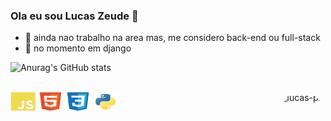 ### Ola eu sou Lucas Zeude 👋


- 🔭 ainda nao trabalho na area mas, me considero back-end ou full-stack
- 🌱 no momento em django

![Anurag's GitHub stats](https://github-readme-stats.vercel.app/api?username=LucasZeude&show_icons=true&theme=transparent&count_private=true)

<div style="display: inline_block"><br>
  <img align="center" alt="lucas-Js" height="30" width="40" src="https://raw.githubusercontent.com/devicons/devicon/master/icons/javascript/javascript-plain.svg">
  <img align="center" alt="lucas-HTML" height="30" width="40" src="https://raw.githubusercontent.com/devicons/devicon/master/icons/html5/html5-original.svg">
  <img align="center" alt="lucas-CSS" height="30" width="40" src="https://raw.githubusercontent.com/devicons/devicon/master/icons/css3/css3-original.svg">
  <img align="center" alt="lucas-Python" height="30" width="40" src="https://raw.githubusercontent.com/devicons/devicon/master/icons/python/python-original.svg">
  <img align="right" alt="lucas-pic" height="150" style="border-radius:50px;" src="https://www.google.com/imgres?imgurl=https%3A%2F%2Fstatic-cdn.jtvnw.net%2Fjtv_user_pictures%2F19f080ed-6208-4bcf-85e0-9f7e41fc3975-profile_image-300x300.png&imgrefurl=https%3A%2F%2Fwww.twitch.tv%2Fzeudinho&tbnid=YBQDbRqOkljqrM&vet=12ahUKEwjG75yIxt79AhV7N7kGHVlMBkwQMygAegQIARAn..i&docid=W-EF7AnFwtuUEM&w=300&h=300&q=zeudinho&ved=2ahUKEwjG75yIxt79AhV7N7kGHVlMBkwQMygAegQIARAn width=676&height=676">
</div>
